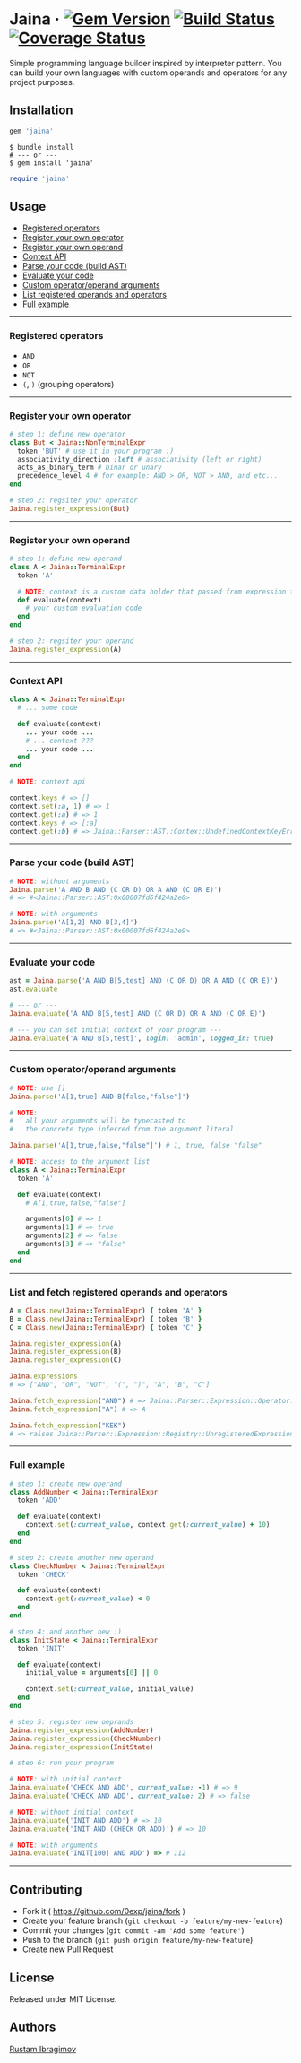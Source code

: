# Jaina  &middot; [![Gem Version](https://badge.fury.io/rb/jaina.svg)](https://badge.fury.io/rb/jaina) [![Build Status](https://travis-ci.org/0exp/jaina.svg?branch=master)](https://travis-ci.org/0exp/jaina) [![Coverage Status](https://coveralls.io/repos/github/0exp/jaina/badge.svg?branch=master)](https://coveralls.io/github/0exp/jaina?branch=master)

Simple programming language builder inspired by interpreter pattern.
You can build your own languages with custom operands and operators for any project purposes.

## Installation

```ruby
gem 'jaina'
```

```shell
$ bundle install
# --- or ---
$ gem install 'jaina'
```

```ruby
require 'jaina'
```

## Usage

- [Registered operators](#registered-operators)
- [Register your own operator](#register-your-own-operator)
- [Register your own operand](#register-your-own-operand)
- [Context API](#context-api)
- [Parse your code (build AST)](#parse-your-code-build-ast)
- [Evaluate your code](#evaluate-your-code)
- [Custom operator/operand arguments](#custom-operatoroperand-arguments)
- [List registered operands and operators](#list-and-fetch-registered-operands-and-operators)
- [Full example](#full-example)

---

### Registered operators

- `AND`
- `OR`
- `NOT`
- `(`, `)` (grouping operators)

---

### Register your own operator

```ruby
# step 1: define new operator
class But < Jaina::NonTerminalExpr
  token 'BUT' # use it in your program :)
  associativity_direction :left # associativity (left or right)
  acts_as_binary_term # binar or unary
  precedence_level 4 # for example: AND > OR, NOT > AND, and etc...
end

# step 2: regsiter your operator
Jaina.register_expression(But)
```

---

### Register your own operand

```ruby
# step 1: define new operand
class A < Jaina::TerminalExpr
  token 'A'

  # NOTE: context is a custom data holder that passed from expression to expression
  def evaluate(context)
    # your custom evaluation code
  end
end

# step 2: regsiter your operand
Jaina.register_expression(A)
```

---

### Context API

```ruby
class A < Jaina::TerminalExpr
  # ... some code

  def evaluate(context)
    ... your code ...
    # ... context ???
    ... your code ...
  end
end

# NOTE: context api

context.keys # => []
context.set(:a, 1) # => 1
context.get(:a) # => 1
context.keys # => [:a]
context.get(:b) # => Jaina::Parser::AST::Contex::UndefinedContextKeyError
```

---

### Parse your code (build AST)

```ruby
# NOTE: without arguments
Jaina.parse('A AND B AND (C OR D) OR A AND (C OR E)')
# => #<Jaina::Parser::AST:0x00007fd6f424a2e8>

# NOTE: with arguments
Jaina.parse('A[1,2] AND B[3,4]')
# => #<Jaina::Parser::AST:0x00007fd6f424a2e9>
```

---

### Evaluate your code

```ruby
ast = Jaina.parse('A AND B[5,test] AND (C OR D) OR A AND (C OR E)')
ast.evaluate

# --- or ---
Jaina.evaluate('A AND B[5,test] AND (C OR D) OR A AND (C OR E)')

# --- you can set initial context of your program ---
Jaina.evaluate('A AND B[5,test]', login: 'admin', logged_in: true)
```

---

### Custom operator/operand arguments

```ruby
# NOTE: use []
Jaina.parse('A[1,true] AND B[false,"false"]')

# NOTE:
#   all your arguments will be typecasted to
#   the concrete type inferred from the argument literal

Jaina.parse('A[1,true,false,"false"]') # 1, true, false "false"

# NOTE: access to the argument list
class A < Jaina::TerminalExpr
  token 'A'

  def evaluate(context)
    # A[1,true,false,"false"]

    arguments[0] # => 1
    arguments[1] # => true
    arguments[2] # => false
    arguments[3] # => "false"
  end
end
```

---

### List and fetch registered operands and operators

```ruby
A = Class.new(Jaina::TerminalExpr) { token 'A' }
B = Class.new(Jaina::TerminalExpr) { token 'B' }
C = Class.new(Jaina::TerminalExpr) { token 'C' }

Jaina.register_expression(A)
Jaina.register_expression(B)
Jaina.register_expression(C)

Jaina.expressions
# => ["AND", "OR", "NOT", "(", ")", "A", "B", "C"]

Jaina.fetch_expression("AND") # => Jaina::Parser::Expression::Operator::And
Jaina.fetch_expression("A") # => A

Jaina.fetch_expression("KEK")
# => raises Jaina::Parser::Expression::Registry::UnregisteredExpressionError
```

---

### Full example

```ruby
# step 1: create new operand
class AddNumber < Jaina::TerminalExpr
  token 'ADD'

  def evaluate(context)
    context.set(:current_value, context.get(:current_value) + 10)
  end
end

# step 2: create another new operand
class CheckNumber < Jaina::TerminalExpr
  token 'CHECK'

  def evaluate(context)
    context.get(:current_value) < 0
  end
end

# step 4: and another new :)
class InitState < Jaina::TerminalExpr
  token 'INIT'

  def evaluate(context)
    initial_value = arguments[0] || 0

    context.set(:current_value, initial_value)
  end
end

# step 5: register new oeprands
Jaina.register_expression(AddNumber)
Jaina.register_expression(CheckNumber)
Jaina.register_expression(InitState)

# step 6: run your program

# NOTE: with initial context
Jaina.evaluate('CHECK AND ADD', current_value: -1) # => 9
Jaina.evaluate('CHECK AND ADD', current_value: 2) # => false

# NOTE: without initial context
Jaina.evaluate('INIT AND ADD') # => 10
Jaina.evaluate('INIT AND (CHECK OR ADD)') # => 10

# NOTE: with arguments
Jaina.evaluate('INIT[100] AND ADD') => # 112
```

---

## Contributing

- Fork it ( https://github.com/0exp/jaina/fork )
- Create your feature branch (`git checkout -b feature/my-new-feature`)
- Commit your changes (`git commit -am 'Add some feature'`)
- Push to the branch (`git push origin feature/my-new-feature`)
- Create new Pull Request

## License

Released under MIT License.

## Authors

[Rustam Ibragimov](https://github.com/0exp)
